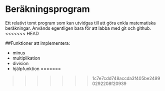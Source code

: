 # Beräkningsprogram

Ett relativt tomt program som kan utvidgas till att göra enkla matematiska beräkningar. Används egentligen bara för att labba med git och github.
<<<<<<< HEAD

##Funktioner att implementera:

* minus
* multiplikation
* division
* hjälpfunktion
=======
>>>>>>> 1c7e7cdd748accda3f405be24990292208f20939

